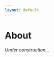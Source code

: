 ```yaml
---
layout: default
---
```


# About 

*Under construction...*

<!-- ## Contact  -->


<!-- - Email me at codyilardo AT gmail DOT com -->

<!-- <script type="text/javascript" src="https://www.redbubble.com/assets/external_portfolio.js"></script>
<script id="rb-xzfcxvzx" type="text/javascript">new RBExternalPortfolio('www.redbubble.com', 'ilardocallig', 3, 3).renderIframe();</script> -->